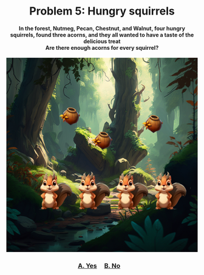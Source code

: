 <h1 align="center">
Problem 5: Hungry squirrels
</h1>

<h4 align="center">
In the forest, Nutmeg, Pecan, Chestnut, and Walnut, four hungry squirrels, found three acorns, and they all wanted to have a taste of the delicious treat<br/> Are there enough acorns for every squirrel?
</h4>

<p align="center">
<img src="enough.png" height="512"/>
</p>

<h3 align="center"><span><a href="https://raw.githubusercontent.com/rain1024/math/main/assets/lose0.png">A. Yes</a></span>&nbsp;&nbsp;&nbsp;&nbsp;
<span><a href="https://raw.githubusercontent.com/rain1024/math/main/assets/win0.png">B. No</a></span>&nbsp;&nbsp;&nbsp;&nbsp;
</h3>